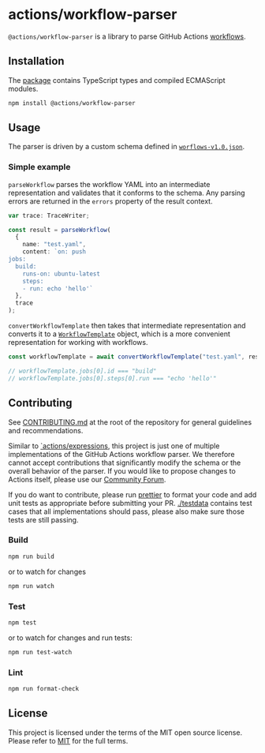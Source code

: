 # actions/workflow-parser

`@actions/workflow-parser` is a library to parse GitHub Actions [workflows](https://docs.github.com/en/actions/using-workflows/workflow-syntax-for-github-actions).

## Installation

The [package](https://www.npmjs.com/package/@actions/workflow-parser) contains TypeScript types and compiled ECMAScript modules.

```bash
npm install @actions/workflow-parser
```

## Usage

The parser is driven by a custom schema defined in [`worflows-v1.0.json`](./src/workflow-v1.0.json).

### Simple example

`parseWorkflow` parses the workflow YAML into an intermediate representation and validates that it conforms to the schema. Any parsing errors are returned in the `errors` property of the result context.

```typescript
var trace: TraceWriter;

const result = parseWorkflow(
  {
    name: "test.yaml",
    content: `on: push
jobs:
  build:
    runs-on: ubuntu-latest
    steps:
    - run: echo 'hello'`
  },
  trace
);
```

`convertWorkflowTemplate` then takes that intermediate representation and converts it to a [`WorkflowTemplate`](./src/workflow-template.ts) object, which is a more convenient representation for working with workflows.

```typescript
const workflowTemplate = await convertWorkflowTemplate("test.yaml", result.context, result.value);

// workflowTemplate.jobs[0].id === "build"
// workflowTemplate.jobs[0].steps[0].run === "echo 'hello'"
```

## Contributing

See [CONTRIBUTING.md](../CONTRIBUTING.md) at the root of the repository for general guidelines and recommendations.

Similar to [`actions/expressions](../expressions/), this project is just one of multiple implementations of the GitHub Actions workflow parser. We therefore cannot accept contributions that significantly modify the schema or the overall behavior of the parser. If you would like to propose changes to Actions itself, please use our [Community Forum](https://github.com/community/community/discussions/categories/actions-and-packages).

If you do want to contribute, please run [prettier](https://prettier.io/) to format your code and add unit tests as appropriate before submitting your PR. [./testdata](./testdata) contains test cases that all implementations should pass, please also make sure those tests are still passing.

### Build

```bash
npm run build
```

or to watch for changes

```bash
npm run watch
```

### Test

```bash
npm test
```

or to watch for changes and run tests:

```bash
npm run test-watch
```

### Lint

```bash
npm run format-check
```

## License

This project is licensed under the terms of the MIT open source license. Please refer to [MIT](../LICENSE) for the full terms.
